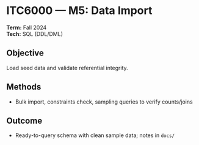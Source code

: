 # ITC6000 — M5: Data Import
**Term:** Fall 2024  
**Tech:** SQL (DDL/DML)

## Objective
Load seed data and validate referential integrity.

## Methods
- Bulk import, constraints check, sampling queries to verify counts/joins

## Outcome
- Ready-to-query schema with clean sample data; notes in `docs/`
